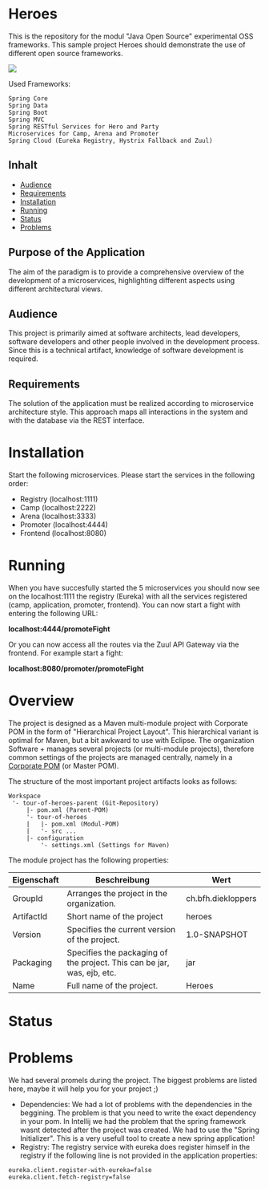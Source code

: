 

# Heroes
This is the repository for the modul "Java Open Source" experimental OSS frameworks.
This sample project Heroes should demonstrate the use of different open source frameworks. 
<p align="left">
    <a href="https://opensource.org/licenses/MIT"><img src="https://img.shields.io/badge/license-MIT-blue.svg"></a>
</p>

Used Frameworks: 
```
Spring Core                            
Spring Data                         
Spring Boot
Spring MVC
Spring RESTful Services for Hero and Party 
Microservices for Camp, Arena and Promoter 
Spring Cloud (Eureka Registry, Hystrix Fallback and Zuul)
```

## Inhalt

  * [Audience](#audience) 
  * [Requirements](#requirements)
  * [Installation](#installation)
  * [Running](#running)
  * [Status](#status)
  * [Problems](#problems)

## Purpose of the Application
The aim of the paradigm is to provide a comprehensive overview of the development of a microservices, highlighting different aspects using different architectural views.

##	Audience
This project is primarily aimed at software architects, lead developers, software developers and other people involved in the development process. Since this is a technical artifact, knowledge of software development is required.

## Requirements
The solution of the application must be realized according to microservice architecture style. This approach maps all interactions in the system and with the database via the REST interface.

# Installation
Start the following microservices. Please start the services in the following order:

 - Registry (localhost:1111)
 - Camp (localhost:2222)
 - Arena (localhost:3333)
 - Promoter (localhost:4444)
 - Frontend (localhost:8080)

# Running 
When you have succesfully started the 5 microservices you should now see on the localhost:1111 the registry (Eureka) with all the services registered (camp, application, promoter, frontend). 
You can now start a fight with entering the following URL:

**localhost:4444/promoteFight**

Or you can now access all the routes via the Zuul API Gateway via the frontend. For example start a fight: 

**localhost:8080/promoter/promoteFight**

# Overview
  
The project is designed as a Maven multi-module project with Corporate POM in the form of "Hierarchical Project Layout". This hierarchical variant is optimal for Maven, but a bit awkward to use with Eclipse. The organization Software + manages several projects (or multi-module projects), therefore common settings of the projects are managed centrally, namely in a [Corporate POM](https://blog.sonatype.com/2008/05/misused-maven-terms-defined/) (or Master POM). 

The structure of the most important project artifacts looks as follows:

```
Workspace
 '- tour-of-heroes-parent (Git-Repository)
     |- pom.xml (Parent-POM)
     '- tour-of-heroes
     |   |- pom.xml (Modul-POM)
     |   '- src ...
     |- configuration
         '- settings.xml (Settings for Maven)
```

The module project has the following properties:

| Eigenschaft| Beschreibung | Wert |
|-----------|-----------| -----------|
| GroupId  | Arranges the project in the organization. | ch.bfh.diekloppers|
| ArtifactId | Short name of the project | heroes |
| Version | Specifies the current version of the project.| 1.0-SNAPSHOT |
| Packaging | Specifies the packaging of the project. This can be jar, was, ejb, etc.| jar |
| Name | Full name of the project.| Heroes |

# Status

# Problems
We had several promels during the project. The biggest problems are listed here, maybe it will help you for your project ;)

 - Dependencies: We had a lot of problems with the dependencies in the beggining. The problem is that you need to write the exact dependency in your pom. In Intellij we had the problem that the spring framework wasnt detected after the project was created. We had to use the "Spring Initializer". This is a very usefull tool to create a new spring application!
 - Registry: The registry service with eureka does register himself in the registry if the following line is not provided in the application properties: 
 ```
 eureka.client.register-with-eureka=false  
eureka.client.fetch-registry=false
 ```
